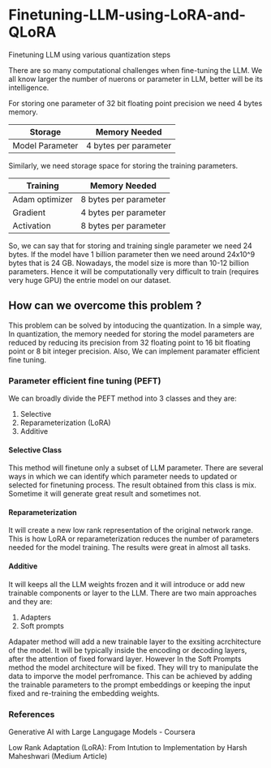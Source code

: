 # Finetuning-LLM-using-LoRA-and-QLoRA
Finetuning LLM using various quantization steps

There are so many computational challenges when fine-tuning the LLM. We all know larger the number of nuerons or parameter in LLM, better will be its intelligence.

For storing one parameter of 32 bit floating point precision we need 4 bytes memory.

| Storage | Memory Needed | 
|---------|-------------|
| Model Parameter | 4 bytes per parameter  | 

Similarly, we need storage space for storing the training parameters.

| Training | Memory Needed | 
|---------|-------------|
| Adam optimizer | 8 bytes per parameter  | 
| Gradient | 4 bytes per parameter | 
| Activation | 8 bytes per parameter | 

So, we can say that for storing and training single parameter we need 24 bytes. If the model have 1 billion parameter then we need around 24x10^9 bytes that is 24 GB. Nowadays, the model size
is more than 10-12 billion parameters. Hence it will be computationally very difficult to train (requires very huge GPU) the entrie model on our dataset.

## How can we overcome this problem ?
This problem can be solved by intoducing the quantization. In a simple way, In quantization, the memory needed for storing the model parameters are reduced by reducing its precision from 32 
floating point to 16 bit floating point or 8 bit integer precision. Also, We can implement paramater efficient fine tuning.

### Parameter efficient fine tuning (PEFT)
We can broadly divide the PEFT method into 3 classes and they are:
1. Selective
2. Reparameterization (LoRA)
3. Additive

#### Selective Class
This method will finetune only a subset of LLM parameter. There are several ways in which we can identify which parameter needs to updated or selected for finetuning process. 
The result obtained from this class is mix. Sometime it will generate great result and sometimes not.

#### Reparameterization
It will create a new low rank representation of the original network range. This is how LoRA or reparameterization reduces the number of parameters needed for the model training.
The results were great in almost all tasks.

#### Additive 
It will keeps all the LLM weights frozen and it will introduce or add new trainable components or layer to the LLM. There are two main approaches and they are:
1. Adapters
2. Soft prompts

Adapater method will add a new trainable layer to the exsiting acrchitecture of the model. It will be typically inside the encoding or decoding layers, after the attention of fixed
forward layer. However In the Soft Prompts method the model architecture will be fixed. They will try to manipulate the data to imporve the model perfromance. This can be achieved
by adding the trainable parameters to the prompt embeddings or keeping the input fixed and re-training the embedding weights.










### References

Generative AI with Large Langugage Models - Coursera

Low Rank Adaptation (LoRA): From Intution to Implementation by Harsh Maheshwari (Medium Article)


